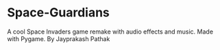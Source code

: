 # Space-Guardians
A cool Space Invaders game remake with audio effects and music. Made with Pygame. By Jayprakash Pathak


